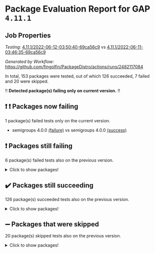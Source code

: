 # Package Evaluation Report for GAP `4.11.1`

## Job Properties

*Testing:* [4.11.1/2022-06-12-03:50:40-69ca56c9](https://github.com/fingolfin/PackageDistro/blob/data/reports/4.11.1/2022-06-12-03:50:40-69ca56c9) vs [4.11.1/2022-06-11-03:46:35-69ca56c9](https://github.com/fingolfin/PackageDistro/blob/data/reports/4.11.1/2022-06-11-03:46:35-69ca56c9)

*Generated by Workflow:* https://github.com/fingolfin/PackageDistro/actions/runs/2482117084

In total, 153 packages were tested, out of which 126 succeeded, 7 failed and 20 were skipped.

:bangbang: **Detected package(s) failing only on current version.** :bangbang:

## :exclamation: :exclamation: Packages now failing

1 package(s) failed tests only on the current version.
- semigroups 4.0.0 [(failure)](https://github.com/fingolfin/PackageDistro/runs/6847359398?check_suite_focus=true) vs semigroups 4.0.0 [(success)](https://github.com/fingolfin/PackageDistro/runs/6840631117?check_suite_focus=true)

## :exclamation: Packages still failing

6 package(s) failed tests also on the previous version.
<details><summary>Click to show packages!</summary>

- fining 1.4.1 [(failure)](https://github.com/fingolfin/PackageDistro/runs/6847356910?check_suite_focus=true)
- francy 1.2.4 [(failure)](https://github.com/fingolfin/PackageDistro/runs/6847357187?check_suite_focus=true)
- hap 1.39 [(failure)](https://github.com/fingolfin/PackageDistro/runs/6847357515?check_suite_focus=true)
- normalizinterface 1.3.2 [(failure)](https://github.com/fingolfin/PackageDistro/runs/6847358278?check_suite_focus=true)
- packagemanager 1.2 [(failure)](https://github.com/fingolfin/PackageDistro/runs/6847358512?check_suite_focus=true)
- recog 1.3.2 [(failure)](https://github.com/fingolfin/PackageDistro/runs/6847359162?check_suite_focus=true)
</details>

## :heavy_check_mark: Packages still succeeding

126 package(s) succeeded tests also on the previous version.
<details><summary>Click to show packages!</summary>

- ace 5.4 [(success)](https://github.com/fingolfin/PackageDistro/runs/6847355717?check_suite_focus=true)
- aclib 1.3.2 [(success)](https://github.com/fingolfin/PackageDistro/runs/6847355769?check_suite_focus=true)
- agt 0.2 [(success)](https://github.com/fingolfin/PackageDistro/runs/6847355804?check_suite_focus=true)
- alnuth 3.2.1 [(success)](https://github.com/fingolfin/PackageDistro/runs/6847355838?check_suite_focus=true)
- anupq 3.2.6 [(success)](https://github.com/fingolfin/PackageDistro/runs/6847355876?check_suite_focus=true)
- atlasrep 2.1.2 [(success)](https://github.com/fingolfin/PackageDistro/runs/6847355916?check_suite_focus=true)
- autodoc 2022.03.10 [(success)](https://github.com/fingolfin/PackageDistro/runs/6847355952?check_suite_focus=true)
- automata 1.15 [(success)](https://github.com/fingolfin/PackageDistro/runs/6847355990?check_suite_focus=true)
- automgrp 1.3.2 [(success)](https://github.com/fingolfin/PackageDistro/runs/6847356034?check_suite_focus=true)
- autpgrp 1.10.2 [(success)](https://github.com/fingolfin/PackageDistro/runs/6847356088?check_suite_focus=true)
- cap 2022.05-09 [(success)](https://github.com/fingolfin/PackageDistro/runs/6847356140?check_suite_focus=true)
- caratinterface 2.3.3 [(success)](https://github.com/fingolfin/PackageDistro/runs/6847356174?check_suite_focus=true)
- cddinterface 2020.06.24 [(success)](https://github.com/fingolfin/PackageDistro/runs/6847356208?check_suite_focus=true)
- circle 1.6.5 [(success)](https://github.com/fingolfin/PackageDistro/runs/6847356244?check_suite_focus=true)
- classicpres 1.22 [(success)](https://github.com/fingolfin/PackageDistro/runs/6847356272?check_suite_focus=true)
- cohomolo 1.6.10 [(success)](https://github.com/fingolfin/PackageDistro/runs/6847356313?check_suite_focus=true)
- congruence 1.2.4 [(success)](https://github.com/fingolfin/PackageDistro/runs/6847356344?check_suite_focus=true)
- corelg 1.56 [(success)](https://github.com/fingolfin/PackageDistro/runs/6847356384?check_suite_focus=true)
- crime 1.6 [(success)](https://github.com/fingolfin/PackageDistro/runs/6847356439?check_suite_focus=true)
- crisp 1.4.5 [(success)](https://github.com/fingolfin/PackageDistro/runs/6847356484?check_suite_focus=true)
- crypting 0.10 [(success)](https://github.com/fingolfin/PackageDistro/runs/6847356520?check_suite_focus=true)
- cryst 4.1.24 [(success)](https://github.com/fingolfin/PackageDistro/runs/6847356555?check_suite_focus=true)
- crystcat 1.1.9 [(success)](https://github.com/fingolfin/PackageDistro/runs/6847356593?check_suite_focus=true)
- ctbllib 1.3.4 [(success)](https://github.com/fingolfin/PackageDistro/runs/6847356621?check_suite_focus=true)
- cubefree 1.19 [(success)](https://github.com/fingolfin/PackageDistro/runs/6847356644?check_suite_focus=true)
- curlinterface 2.2.2 [(success)](https://github.com/fingolfin/PackageDistro/runs/6847356667?check_suite_focus=true)
- cvec 2.7.5 [(success)](https://github.com/fingolfin/PackageDistro/runs/6847356691?check_suite_focus=true)
- datastructures 0.2.7 [(success)](https://github.com/fingolfin/PackageDistro/runs/6847356718?check_suite_focus=true)
- deepthought 1.0.5 [(success)](https://github.com/fingolfin/PackageDistro/runs/6847356743?check_suite_focus=true)
- design 1.7 [(success)](https://github.com/fingolfin/PackageDistro/runs/6847356756?check_suite_focus=true)
- difsets 2.3.1 [(success)](https://github.com/fingolfin/PackageDistro/runs/6847356778?check_suite_focus=true)
- digraphs 1.5.3 [(success)](https://github.com/fingolfin/PackageDistro/runs/6847356802?check_suite_focus=true)
- edim 1.3.5 [(success)](https://github.com/fingolfin/PackageDistro/runs/6847356825?check_suite_focus=true)
- example 4.3.1 [(success)](https://github.com/fingolfin/PackageDistro/runs/6847356841?check_suite_focus=true)
- factint 1.6.3 [(success)](https://github.com/fingolfin/PackageDistro/runs/6847356860?check_suite_focus=true)
- ferret 1.0.7 [(success)](https://github.com/fingolfin/PackageDistro/runs/6847356875?check_suite_focus=true)
- fga 1.4.0 [(success)](https://github.com/fingolfin/PackageDistro/runs/6847356892?check_suite_focus=true)
- float 1.0.3 [(success)](https://github.com/fingolfin/PackageDistro/runs/6847356947?check_suite_focus=true)
- format 1.4.3 [(success)](https://github.com/fingolfin/PackageDistro/runs/6847356981?check_suite_focus=true)
- forms 1.2.7 [(success)](https://github.com/fingolfin/PackageDistro/runs/6847357049?check_suite_focus=true)
- fplsa 1.2.5 [(success)](https://github.com/fingolfin/PackageDistro/runs/6847357094?check_suite_focus=true)
- fr 2.4.8 [(success)](https://github.com/fingolfin/PackageDistro/runs/6847357143?check_suite_focus=true)
- fwtree 1.3 [(success)](https://github.com/fingolfin/PackageDistro/runs/6847357219?check_suite_focus=true)
- gbnp 1.0.5 [(success)](https://github.com/fingolfin/PackageDistro/runs/6847357269?check_suite_focus=true)
- generalizedmorphismsforcap 2022.05-01 [(success)](https://github.com/fingolfin/PackageDistro/runs/6847357310?check_suite_focus=true)
- genss 1.6.6 [(success)](https://github.com/fingolfin/PackageDistro/runs/6847357332?check_suite_focus=true)
- gradedringforhomalg 2022.03-01 [(success)](https://github.com/fingolfin/PackageDistro/runs/6847357364?check_suite_focus=true)
- grape 4.8.5 [(success)](https://github.com/fingolfin/PackageDistro/runs/6847357396?check_suite_focus=true)
- groupoids 1.69 [(success)](https://github.com/fingolfin/PackageDistro/runs/6847357422?check_suite_focus=true)
- grpconst 2.6.2 [(success)](https://github.com/fingolfin/PackageDistro/runs/6847357441?check_suite_focus=true)
- guarana 0.96.3 [(success)](https://github.com/fingolfin/PackageDistro/runs/6847357466?check_suite_focus=true)
- guava 3.16 [(success)](https://github.com/fingolfin/PackageDistro/runs/6847357491?check_suite_focus=true)
- hapcryst 0.1.14 [(success)](https://github.com/fingolfin/PackageDistro/runs/6847357551?check_suite_focus=true)
- hecke 1.5.3 [(success)](https://github.com/fingolfin/PackageDistro/runs/6847357577?check_suite_focus=true)
- help 3.5 [(success)](https://github.com/fingolfin/PackageDistro/runs/6847357597?check_suite_focus=true)
- idrel 2.43 [(success)](https://github.com/fingolfin/PackageDistro/runs/6847357631?check_suite_focus=true)
- images 1.3.1 [(success)](https://github.com/fingolfin/PackageDistro/runs/6847357656?check_suite_focus=true)
- intpic 0.2.4 [(success)](https://github.com/fingolfin/PackageDistro/runs/6847357682?check_suite_focus=true)
- io 4.7.2 [(success)](https://github.com/fingolfin/PackageDistro/runs/6847357712?check_suite_focus=true)
- irredsol 1.4.3 [(success)](https://github.com/fingolfin/PackageDistro/runs/6847357735?check_suite_focus=true)
- json 2.1.0 [(success)](https://github.com/fingolfin/PackageDistro/runs/6847357771?check_suite_focus=true)
- jupyterkernel 1.4.1 [(success)](https://github.com/fingolfin/PackageDistro/runs/6847357792?check_suite_focus=true)
- jupyterviz 1.5.1 [(success)](https://github.com/fingolfin/PackageDistro/runs/6847357825?check_suite_focus=true)
- kan 1.34 [(success)](https://github.com/fingolfin/PackageDistro/runs/6847357842?check_suite_focus=true)
- kbmag 1.5.9 [(success)](https://github.com/fingolfin/PackageDistro/runs/6847357857?check_suite_focus=true)
- laguna 3.9.5 [(success)](https://github.com/fingolfin/PackageDistro/runs/6847357879?check_suite_focus=true)
- liealgdb 2.2.1 [(success)](https://github.com/fingolfin/PackageDistro/runs/6847357906?check_suite_focus=true)
- liepring 2.6 [(success)](https://github.com/fingolfin/PackageDistro/runs/6847357919?check_suite_focus=true)
- liering 2.4.2 [(success)](https://github.com/fingolfin/PackageDistro/runs/6847357938?check_suite_focus=true)
- linearalgebraforcap 2022.05-04 [(success)](https://github.com/fingolfin/PackageDistro/runs/6847357959?check_suite_focus=true)
- loops 3.4.1 [(success)](https://github.com/fingolfin/PackageDistro/runs/6847357973?check_suite_focus=true)
- lpres 1.0.3 [(success)](https://github.com/fingolfin/PackageDistro/runs/6847357997?check_suite_focus=true)
- majoranaalgebras 1.4 [(success)](https://github.com/fingolfin/PackageDistro/runs/6847358026?check_suite_focus=true)
- mapclass 1.4.5 [(success)](https://github.com/fingolfin/PackageDistro/runs/6847358047?check_suite_focus=true)
- matgrp 0.64 [(success)](https://github.com/fingolfin/PackageDistro/runs/6847358068?check_suite_focus=true)
- modisom 2.5.2 [(success)](https://github.com/fingolfin/PackageDistro/runs/6847358092?check_suite_focus=true)
- modulepresentationsforcap 2022.05-03 [(success)](https://github.com/fingolfin/PackageDistro/runs/6847358110?check_suite_focus=true)
- monoidalcategories 2022.05-06 [(success)](https://github.com/fingolfin/PackageDistro/runs/6847358127?check_suite_focus=true)
- nconvex 2020.11-04 [(success)](https://github.com/fingolfin/PackageDistro/runs/6847358155?check_suite_focus=true)
- nilmat 1.4.1 [(success)](https://github.com/fingolfin/PackageDistro/runs/6847358190?check_suite_focus=true)
- nock 1.5 [(success)](https://github.com/fingolfin/PackageDistro/runs/6847358233?check_suite_focus=true)
- nq 2.5.8 [(success)](https://github.com/fingolfin/PackageDistro/runs/6847358316?check_suite_focus=true)
- numericalsgps 1.3.0 [(success)](https://github.com/fingolfin/PackageDistro/runs/6847358360?check_suite_focus=true)
- openmath 11.5.1 [(success)](https://github.com/fingolfin/PackageDistro/runs/6847358409?check_suite_focus=true)
- orb 4.8.4 [(success)](https://github.com/fingolfin/PackageDistro/runs/6847358460?check_suite_focus=true)
- patternclass 2.4.2 [(success)](https://github.com/fingolfin/PackageDistro/runs/6847358575?check_suite_focus=true)
- permut 2.0.4 [(success)](https://github.com/fingolfin/PackageDistro/runs/6847358639?check_suite_focus=true)
- polenta 1.3.10 [(success)](https://github.com/fingolfin/PackageDistro/runs/6847358685?check_suite_focus=true)
- polymaking 0.8.6 [(success)](https://github.com/fingolfin/PackageDistro/runs/6847358746?check_suite_focus=true)
- primgrp 3.4.2 [(success)](https://github.com/fingolfin/PackageDistro/runs/6847358804?check_suite_focus=true)
- profiling 2.5.0 [(success)](https://github.com/fingolfin/PackageDistro/runs/6847358860?check_suite_focus=true)
- qpa 1.33 [(success)](https://github.com/fingolfin/PackageDistro/runs/6847358927?check_suite_focus=true)
- quagroup 1.8.3 [(success)](https://github.com/fingolfin/PackageDistro/runs/6847358975?check_suite_focus=true)
- radiroot 2.9 [(success)](https://github.com/fingolfin/PackageDistro/runs/6847359028?check_suite_focus=true)
- rcwa 4.6.4 [(success)](https://github.com/fingolfin/PackageDistro/runs/6847359068?check_suite_focus=true)
- rds 1.8 [(success)](https://github.com/fingolfin/PackageDistro/runs/6847359123?check_suite_focus=true)
- repndecomp 1.2.1 [(success)](https://github.com/fingolfin/PackageDistro/runs/6847359201?check_suite_focus=true)
- repsn 3.1.0 [(success)](https://github.com/fingolfin/PackageDistro/runs/6847359266?check_suite_focus=true)
- resclasses 4.7.2 [(success)](https://github.com/fingolfin/PackageDistro/runs/6847359306?check_suite_focus=true)
- scscp 2.3.1 [(success)](https://github.com/fingolfin/PackageDistro/runs/6847359347?check_suite_focus=true)
- sglppow 2.2 [(success)](https://github.com/fingolfin/PackageDistro/runs/6847359435?check_suite_focus=true)
- sgpviz 0.999.5 [(success)](https://github.com/fingolfin/PackageDistro/runs/6847359477?check_suite_focus=true)
- simpcomp 2.1.14 [(success)](https://github.com/fingolfin/PackageDistro/runs/6847359518?check_suite_focus=true)
- singular 2020.12.18 [(success)](https://github.com/fingolfin/PackageDistro/runs/6847359557?check_suite_focus=true)
- sla 1.5.3 [(success)](https://github.com/fingolfin/PackageDistro/runs/6847359598?check_suite_focus=true)
- smallgrp 1.5 [(success)](https://github.com/fingolfin/PackageDistro/runs/6847359640?check_suite_focus=true)
- smallsemi 0.6.13 [(success)](https://github.com/fingolfin/PackageDistro/runs/6847359672?check_suite_focus=true)
- sonata 2.9.4 [(success)](https://github.com/fingolfin/PackageDistro/runs/6847359700?check_suite_focus=true)
- sophus 1.25 [(success)](https://github.com/fingolfin/PackageDistro/runs/6847359730?check_suite_focus=true)
- spinsym 1.5.2 [(success)](https://github.com/fingolfin/PackageDistro/runs/6847359766?check_suite_focus=true)
- symbcompcc 1.3.2 [(success)](https://github.com/fingolfin/PackageDistro/runs/6847359795?check_suite_focus=true)
- thelma 1.3 [(success)](https://github.com/fingolfin/PackageDistro/runs/6847359833?check_suite_focus=true)
- tomlib 1.2.9 [(success)](https://github.com/fingolfin/PackageDistro/runs/6847359862?check_suite_focus=true)
- toric 1.9.5 [(success)](https://github.com/fingolfin/PackageDistro/runs/6847359882?check_suite_focus=true)
- transgrp 3.6.2 [(success)](https://github.com/fingolfin/PackageDistro/runs/6847359909?check_suite_focus=true)
- ugaly 4.0.2 [(success)](https://github.com/fingolfin/PackageDistro/runs/6847359941?check_suite_focus=true)
- unipot 1.5 [(success)](https://github.com/fingolfin/PackageDistro/runs/6847359979?check_suite_focus=true)
- unitlib 4.1.0 [(success)](https://github.com/fingolfin/PackageDistro/runs/6847360013?check_suite_focus=true)
- utils 0.72 [(success)](https://github.com/fingolfin/PackageDistro/runs/6847360031?check_suite_focus=true)
- uuid 0.7 [(success)](https://github.com/fingolfin/PackageDistro/runs/6847360064?check_suite_focus=true)
- walrus 0.9991 [(success)](https://github.com/fingolfin/PackageDistro/runs/6847360108?check_suite_focus=true)
- wedderga 4.10.2 [(success)](https://github.com/fingolfin/PackageDistro/runs/6847360159?check_suite_focus=true)
- xmod 2.88 [(success)](https://github.com/fingolfin/PackageDistro/runs/6847360211?check_suite_focus=true)
- xmodalg 1.22 [(success)](https://github.com/fingolfin/PackageDistro/runs/6847360268?check_suite_focus=true)
- yangbaxter 0.10.0 [(success)](https://github.com/fingolfin/PackageDistro/runs/6847360332?check_suite_focus=true)
- zeromqinterface 0.13 [(success)](https://github.com/fingolfin/PackageDistro/runs/6847360387?check_suite_focus=true)
</details>

## :heavy_minus_sign: Packages that were skipped

20 package(s) skipped tests also on the previous version.
<details><summary>Click to show packages!</summary>

- 4ti2interface 2022.03-01 [(skipped)](https://github.com/fingolfin/PackageDistro/runs/6847322112?check_suite_focus=true)
- browse 1.8.14 [(skipped)](https://github.com/fingolfin/PackageDistro/runs/6847322112?check_suite_focus=true)
- examplesforhomalg 2022.03-01 [(skipped)](https://github.com/fingolfin/PackageDistro/runs/6847322112?check_suite_focus=true)
- gapdoc 1.6.5 [(skipped)](https://github.com/fingolfin/PackageDistro/runs/6847322112?check_suite_focus=true)
- gauss 2022.03-01 [(skipped)](https://github.com/fingolfin/PackageDistro/runs/6847322112?check_suite_focus=true)
- gaussforhomalg 2022.03-01 [(skipped)](https://github.com/fingolfin/PackageDistro/runs/6847322112?check_suite_focus=true)
- gradedmodules 2022.03-01 [(skipped)](https://github.com/fingolfin/PackageDistro/runs/6847322112?check_suite_focus=true)
- homalg 2022.03-01 [(skipped)](https://github.com/fingolfin/PackageDistro/runs/6847322112?check_suite_focus=true)
- homalgtocas 2022.03-01 [(skipped)](https://github.com/fingolfin/PackageDistro/runs/6847322112?check_suite_focus=true)
- io_forhomalg 2022.03-01 [(skipped)](https://github.com/fingolfin/PackageDistro/runs/6847322112?check_suite_focus=true)
- itc 1.5.1 [(skipped)](https://github.com/fingolfin/PackageDistro/runs/6847322112?check_suite_focus=true)
- localizeringforhomalg 2022.03-01 [(skipped)](https://github.com/fingolfin/PackageDistro/runs/6847322112?check_suite_focus=true)
- matricesforhomalg 2022.04-01 [(skipped)](https://github.com/fingolfin/PackageDistro/runs/6847322112?check_suite_focus=true)
- modules 2022.03-01 [(skipped)](https://github.com/fingolfin/PackageDistro/runs/6847322112?check_suite_focus=true)
- polycyclic 2.16 [(skipped)](https://github.com/fingolfin/PackageDistro/runs/6847322112?check_suite_focus=true)
- ringsforhomalg 2022.04-01 [(skipped)](https://github.com/fingolfin/PackageDistro/runs/6847322112?check_suite_focus=true)
- sco 2022.03-01 [(skipped)](https://github.com/fingolfin/PackageDistro/runs/6847322112?check_suite_focus=true)
- toolsforhomalg 2022.05-01 [(skipped)](https://github.com/fingolfin/PackageDistro/runs/6847322112?check_suite_focus=true)
- toricvarieties 2022.03.23 [(skipped)](https://github.com/fingolfin/PackageDistro/runs/6847322112?check_suite_focus=true)
- xgap 4.31 [(skipped)](https://github.com/fingolfin/PackageDistro/runs/6847322112?check_suite_focus=true)
</details>

